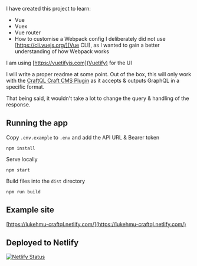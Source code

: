 I have created this project to learn:
- Vue
- Vuex
- Vue router
- How to customise a Webpack config
I deliberately did not use [https://cli.vuejs.org/](Vue CLI), as I wanted to gain a better understanding of how Webpack works

I am using [https://vuetifyjs.com](Vuetify) for the UI

I will write a proper readme at some point.
Out of the box, this will only work with the [CraftQL Craft CMS Plugin](https://github.com/markhuot/craftql) as it accepts & outputs GraphQL in a specific format.

That being said, it wouldn't take a lot to change the query & handling of the response.




## Running the app
Copy `.env.example` to `.env` and add the API URL & Bearer token

```
npm install
```

Serve locally
```
npm start
```

Build files into the `dist` directory
```
npm run build
```

## Example site
[https://lukehmu-craftql.netlify.com/](https://lukehmu-craftql.netlify.com/)

## Deployed to Netlify
[![Netlify Status](https://api.netlify.com/api/v1/badges/8e36033e-f1b4-4746-89ca-85818e417959/deploy-status)](https://app.netlify.com/sites/lukehmu-craftql/deploys)
